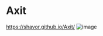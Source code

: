 # Axit
https://shavor.github.io/Axit/
![image](https://github.com/Shavor/Axit/assets/121760509/3885a3ce-d02c-415b-88d7-5d55355976d9)
